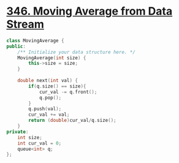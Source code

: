 # [346. Moving Average from Data Stream](https://leetcode.com/problems/moving-average-from-data-stream/description/)

```c++
class MovingAverage {
public:
    /** Initialize your data structure here. */
    MovingAverage(int size) {
        this->size = size;
    }
    
    double next(int val) {
        if(q.size() == size){
            cur_val -= q.front();
            q.pop();
        }      
        q.push(val);
        cur_val += val; 
        return (double)cur_val/q.size();
    }
private:
    int size;
    int cur_val = 0;
    queue<int> q;
};
```
